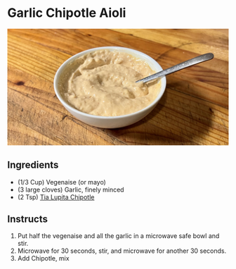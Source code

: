 # Garlic Chipotle Aioli

![](Garlic_Chipotle_Aioli.jpg)

## Ingredients

* (1/3 Cup) Vegenaise (or mayo)
* (3 large cloves) Garlic, finely minced
* (2 Tsp) [Tia Lupita Chipotle](https://tialupitafoods.com/products/chipotle-hot-sauce)

## Instructs

1. Put half the vegenaise and all the garlic in a microwave safe bowl and stir.
2. Microwave for 30 seconds, stir, and microwave for another 30 seconds.
3. Add Chipotle, mix